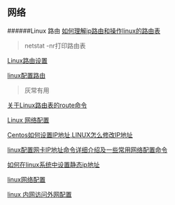 网络
--------------------------------
######Linux 路由
[ 如何理解ip路由和操作linux的路由表](http://blog.csdn.net/blueman2012/article/details/6699364)  

>netstat -nr打印路由表  

[Linux路由设置](http://blog.csdn.net/blueman2012/article/details/6699523)   

[linux配置路由](http://blog.chinaunix.net/uid-25513153-id-216963.html)  
>灰常有用

[关于Linux路由表的route命令](http://www.51testing.com/html/04/n-1264704.html)

[Linux 网络配置](http://www.cnblogs.com/bo083/archive/2012/11/23/2785172.html)

[Centos如何设置IP地址,LINUX怎么修改IP地址](http://jingyan.baidu.com/article/e4d08ffdd417660fd3f60d70.html)

[linux配置网卡IP地址命令详细介绍及一些常用网络配置命令](http://www.2cto.com/os/201012/80325.html)

[如何在linux系统中设置静态ip地址](http://jingyan.baidu.com/article/455a99508be7cda167277865.html)

[linux网络配置](http://jingyan.baidu.com/article/c1a3101e9ac1f3de656debc9.html)

[linux 内网访问外网配置](http://blog.csdn.net/johnsonvily/article/details/7652675)











